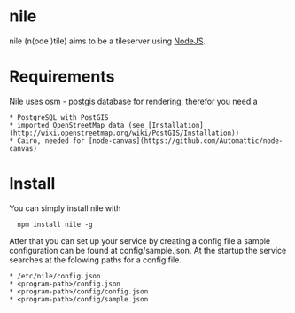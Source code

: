 # nile

 nile (n(ode )tile) aims to be a tileserver using [NodeJS](http://nodejs.org/).

# Requirements

  Nile uses osm - postgis database for rendering, therefor you need a

    * PostgreSQL with PostGIS
    * imported OpenStreetMap data (see [Installation](http://wiki.openstreetmap.org/wiki/PostGIS/Installation))
    * Cairo, needed for [node-canvas](https://github.com/Automattic/node-canvas)


# Install

  You can simply install nile with

      npm install nile -g

  Atfer that you can set up your service by creating a config file a sample
  configuration can be found at config/sample.json. At the startup the service
  searches at the folowing paths for a config file.

    * /etc/nile/config.json
    * <program-path>/config.json
    * <program-path>/config/config.json
    * <program-path>/config/sample.json

  
